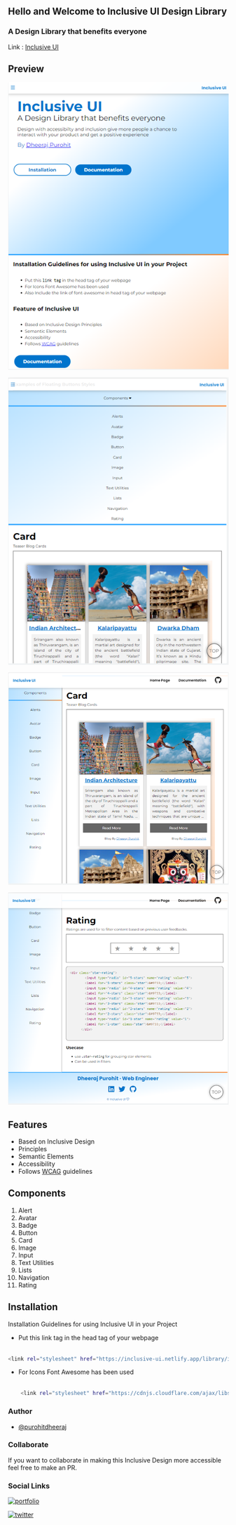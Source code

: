 ## Hello and Welcome to Inclusive UI Design Library

### A Design Library that benefits everyone
Link : [Inclusive UI](https://inclusive-ui.netlify.app/)

## Preview

![Screen1](/docs/assets/screens/screen2.PNG)

![Screen2](/docs/assets/screens/Screen4.PNG)

![Screen3](/docs/assets/screens/Screen6.PNG)

![Screen4](/docs/assets/screens/Screen7.PNG)
## Features

- Based on Inclusive Design
- Principles
- Semantic Elements 
- Accessibility
- Follows [WCAG](https://www.w3.org/WAI/standards-guidelines/wcag/) guidelines


## Components
1. Alert
2. Avatar
3. Badge
4. Button
5. Card 
6. Image
7. Input
8. Text Utilities
9. Lists
10. Navigation
11. Rating

## Installation

Installation Guidelines for using Inclusive UI in your Project

- Put this link tag in the head tag of your webpage

```bash 

<link rel="stylesheet" href="https://inclusive-ui.netlify.app/library/inclusive-ui.css"/>

```
- For Icons Font Awesome has been used
```bash

    <link rel="stylesheet" href="https://cdnjs.cloudflare.com/ajax/libs/font-awesome/6.0.0-beta2/css/all.min.css" />
```

### Author
- [@purohitdheeraj](https://github.com/purohitdheeraj)

### Collaborate
If you want to collaborate in making this Inclusive Design more accessible feel free to make an PR.

### Social Links

[![portfolio](https://img.shields.io/badge/-My%20Profile-000?style=for-the-badge&logoColor=white)](https://peerlist.io/purohitdheeraj)

[![twitter](https://img.shields.io/badge/twitter-1DA1F2?style=for-the-badge&logo=twitter&logoColor=white)](https://twitter.com/the_indianyoga)



